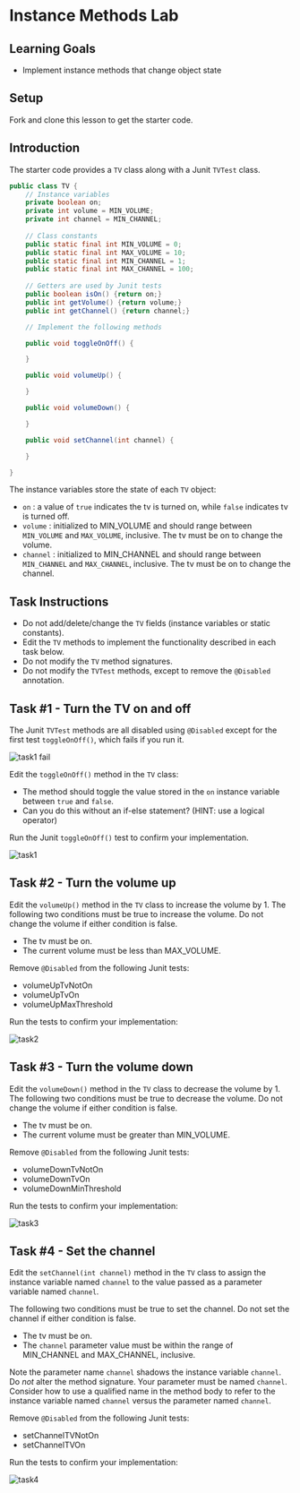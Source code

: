 # Instance Methods Lab

## Learning Goals

- Implement instance methods that change object state

## Setup

Fork and clone this lesson to get the starter code.

## Introduction

The starter code provides a `TV` class along with a Junit `TVTest` class.

```java
public class TV {
    // Instance variables
    private boolean on;
    private int volume = MIN_VOLUME;
    private int channel = MIN_CHANNEL;
    
    // Class constants
    public static final int MIN_VOLUME = 0;
    public static final int MAX_VOLUME = 10;
    public static final int MIN_CHANNEL = 1;
    public static final int MAX_CHANNEL = 100;
    
    // Getters are used by Junit tests
    public boolean isOn() {return on;}
    public int getVolume() {return volume;}
    public int getChannel() {return channel;}

    // Implement the following methods

    public void toggleOnOff() {

    }

    public void volumeUp() {

    }

    public void volumeDown() {

    }

    public void setChannel(int channel) {

    }

}
```

The instance variables store the state of each `TV` object:

- `on` : a value of `true` indicates the tv is turned on, while `false` indicates tv is turned off.
- `volume` : initialized to MIN_VOLUME and should range between `MIN_VOLUME` and `MAX_VOLUME`, inclusive.
  The tv must be on to change the volume.
- `channel` : initialized to MIN_CHANNEL and should range between `MIN_CHANNEL` and `MAX_CHANNEL`, inclusive.
  The tv must be on to change the channel.

## Task Instructions

- Do not add/delete/change the `TV` fields (instance variables or static constants).
- Edit the `TV` methods to implement the functionality described in each task below.
- Do not modify the `TV` method signatures.
- Do not modify the `TVTest` methods, except to remove the `@Disabled` annotation.

## Task #1 - Turn the TV on and off

The Junit `TVTest` methods are all disabled using `@Disabled` except for the first
test `toggleOnOff()`, which fails if you run it.

![task1 fail](https://curriculum-content.s3.amazonaws.com/6676/java-methods/task1_fail.png)

Edit the `toggleOnOff()` method in the `TV` class:
- The method should toggle the value stored in the `on`
  instance variable between `true` and `false`.
- Can you do this without an if-else statement?  (HINT: use a logical operator)


Run the Junit `toggleOnOff()` test to confirm your implementation.

![task1](https://curriculum-content.s3.amazonaws.com/6676/java-methods/task1.png)

## Task #2 - Turn the volume up

Edit the `volumeUp()` method in the `TV` class to increase the volume by 1.
The following two conditions must be true to increase the volume.
Do not change the volume if either condition is false.

- The tv must be on.
- The current volume must be less than MAX_VOLUME.

Remove `@Disabled` from the following Junit tests:

- volumeUpTvNotOn
- volumeUpTvOn
- volumeUpMaxThreshold

Run the tests to confirm your implementation:

![task2](https://curriculum-content.s3.amazonaws.com/6676/java-methods/task2.png)


## Task #3 - Turn the volume down

Edit the `volumeDown()` method in the `TV` class to decrease the volume by 1.
The following two conditions must be true to decrease the volume.
Do not change  the volume if either condition is false.

- The tv must be on.
- The current volume must be greater than MIN_VOLUME.

Remove `@Disabled` from the following Junit tests:

- volumeDownTvNotOn
- volumeDownTvOn
- volumeDownMinThreshold

Run the tests to confirm your implementation:

![task3](https://curriculum-content.s3.amazonaws.com/6676/java-methods/task3.png)


## Task #4 - Set the channel

Edit the `setChannel(int channel)` method in the `TV` class to assign
the instance variable named `channel` to the value passed as a parameter
variable named `channel`.

The following two conditions must be true to set the channel.
Do not set the channel if either condition is false.

- The tv must be on.
- The `channel` parameter value must be within the range of MIN_CHANNEL and MAX_CHANNEL, inclusive.

Note the parameter name `channel` shadows the instance variable `channel`.
Do *not* alter the method signature.  Your parameter must be named `channel`.
Consider how to use a qualified name in the method body to refer to the instance
variable named `channel` versus the parameter named `channel`.

Remove `@Disabled` from the following Junit tests:

- setChannelTVNotOn
- setChannelTVOn

Run the tests to confirm your implementation:

![task4](https://curriculum-content.s3.amazonaws.com/6676/java-methods/task4.png)



